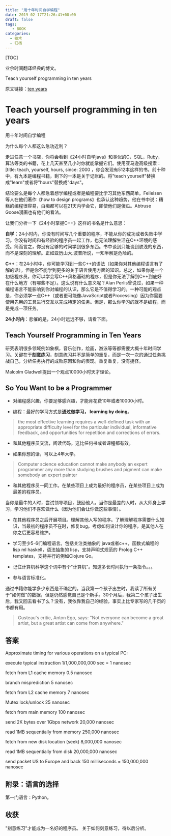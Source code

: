 ```yaml
---
title: "用十年时间自学编程"
date: 2019-02-17T21:26:41+08:00
draft: false
tags: 
   - BOOK
categories:
  - 技术
  - 归档
---
```


[TOC]

业余时间翻译经典的博文。

Teach yourself programming in ten years 

原文链接：[ten years](http://norvig.com/21-days.html)

<!--more-->

# Teach yourself programming in ten years 

用十年时间自学编程

为什么每个人都这么急功近利？

走进任意一个书店，你将会看到《24小时自学java》和类似的C，SQL，Ruby，算法等类的书籍，花上几天甚至几小时你就能掌握它们。使用亚马逊高级搜索：[title: teach, yourself, hours, since: 2000 ，你会发现有512本这样的书。前十种中，有九本是编程书籍，剩下的一本是关于记账的。将"teach yourself"替换成"learn"或者将"hours"替换成"days"。

结论要么是每个人都急着想学编程或者是编程要比学习其他东西简单。Felleisen 等人在他们著作《how to design programs》也承认这种趋势，他在书中说：糟糕的编程很容易，白痴都可以在21天内学会它，即使他们是傻瓜。Abtruse Goose漫画也有他们的看法。

让我们分析一下《24小时掌握C++》这样的书名是什么意思：

**自学**：24小时内，你没有时间写几个重要的程序，不能从你的成功或者失败中学习。你没有时间和有经验的程序员一起工作，也无法理解生活在C++环境的感受。简而言之，你没有足够的时间学到很多东西。书中谈到只能谈到肤浅的东西，而不是深刻的理解。正如亚历山大.波普所说，一知半解是危险的。

**C++**：在24小时中，你可能学习到一些C++的语法（如果你对其他编程语言有了解的话），但是你不能学到更多的关于语言使用方面的知识。总之，如果你是一个初级程序员，你可以学会写C++风格基础的程序，但是你无法了解到C++到底好在什么地方（有哪些不足）。这么说有什么意义呢？Alan Perlis曾说过，如果一种编程语言不能影响到你对编程的认识，那么它是不值得学习的。一种可能的观点是，你必须学一点C++（或者更可能像JavaScript或者Processing）因为你需要使用先用的工具进行交互以完成特定的任务。但是，那么你学习的就不是编程，而是完成一项任务。

**24小时内**：悲催的是，24小时远远不够，请看下面。

## Teach Yourself Programming in Ten Years

研究表明很多领域例如象棋，音乐创作，绘画，游泳等等都需要大概十年时间学习。关键在于**刻意练习**，刻意练习并不是简单的重复，而是一次一次的通过任务挑战自己，分析任务执行的成败原因和你的表现。重复重复，没有捷径。

Malcolm Gladwell提出一个观点10000小时天才理论。

## So You Want to be a Programmer

- 对编程感兴趣，你要足够感兴趣，才能肯花费10年或者10000小时。

- 编程：最好的学习方式是**通过做学习， learning by doing**。

> the most effective learning requires a well-defined task with an appropriate difficulty level for the particular individual, informative feedback, and opportunities for repetition and corrections of errors.

- 和其他程序员交流，阅读代码。这比任何书或者课程都有效。

- 如果你想的话，可以上4年大学。

> Computer science education cannot make anybody an expert programmer any more than studying brushes and pigment can make somebody an expert painter

- 和其他程序员一同工作。在某些项目上成为最好的程序员，在某些项目上成为最差的程序员。

当你是最牛的人时，尝试领导项目，鼓励他人。当你是最差的人时，从大师身上学习，学习他们不喜欢做什么（因为他们会让你做这些事情）。

- 在其他程序员之后开展项目。理解其他人写的程序。了解理解程序需要什么知识，当最初的程序员不在时，修复bug。考虑如何设计你的程序，是其他人在你之后更容易维护。

- 学习至少5-6们编程语言。包括关注类抽象的 java或者c++，函数式编程的 lisp ml haskell，语法抽象的 lisp，支持声明式规范的 Prolog C++ templates，支持并行的例如Clojure Go。

- 记住计算机科学这个词中有个"计算机"。知道多长时间执行一条指令。。。

- 参与语言标准化。

通过书籍你能学多少东西是不确定的。当我第一个孩子出生时，我读了所有关于"如何做"的数据，但是仍然感觉自己是个新手。30个月后，我第二个孩子出生后，我又回去看书了么？没有，我依靠我自己的经验，事实上比专家写的几千页的书都有用。

>Gusteau's critic, Anton Ego, says: "Not everyone can become a great artist, but a great artist can come from anywhere."

## 答案

Approximate timing for various operations on a typical PC:

execute typical instruction	1/1,000,000,000 sec = 1 nanosec

fetch from L1 cache memory	0.5 nanosec

branch misprediction	5 nanosec

fetch from L2 cache memory	7 nanosec

Mutex lock/unlock	25 nanosec

fetch from main memory	100 nanosec

send 2K bytes over 1Gbps network	20,000 nanosec

read 1MB sequentially from memory	250,000 nanosec

fetch from new disk location (seek)	8,000,000 nanosec

read 1MB sequentially from disk	20,000,000 nanosec

send packet US to Europe and back	150 milliseconds = 150,000,000 nanosec

## 附录：语言的选择

第一门语言：Python。

## 收获

"刻意练习"才能成为一名好的程序员。
关于如何刻意练习，待以后分析。



